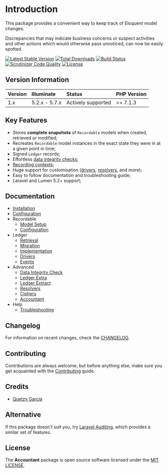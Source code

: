 # Introduction
This package provides a convenient way to keep track of Eloquent model changes.

Discrepancies that may indicate business concerns or suspect activities and other actions which would otherwise pass unnoticed, can now be easily spotted.

[![Latest Stable Version](https://poser.pugx.org/altek/accountant/v/stable)](https://packagist.org/packages/altek/accountant) [![Total Downloads](https://poser.pugx.org/altek/accountant/downloads)](https://packagist.org/packages/altek/accountant) [![Build Status](https://scrutinizer-ci.com/gl/altek/altek/accountant/badges/build.png?b=master&s=d57e0f845b51b5c122f6b8d3069e607316df3feb)](https://scrutinizer-ci.com/gl/altek/altek/accountant/build-status/master) [![Scrutinizer Code Quality](https://scrutinizer-ci.com/gl/altek/altek/accountant/badges/quality-score.png?b=master&s=b863b32db2dc1674d15d7c9396db46a4139db09e)](https://scrutinizer-ci.com/gl/altek/altek/accountant/?branch=master) [![License](https://poser.pugx.org/altek/accountant/license)](https://packagist.org/packages/altek/accountant)

## Version Information
 Version   | Illuminate    | Status             | PHP Version
:----------|:--------------|:-------------------|:------------
 1.x       | 5.2.x - 5.7.x | Actively supported | >= 7.1.3

## Key Features
- Stores **complete snapshots** of `Recordable` models when created, retrieved or modified;
- Recreates `Recordable` model instances in the exact state they were in at a given point in time;
- Signed `Ledger` records;
- Effortless [data integrity checks](docs/data-integrity-check.md);
- [Recording contexts](docs/configuration.md#recording-contexts);
- Huge support for customisation ([drivers](docs/ledger-drivers.md), [resolvers](docs/resolvers.md), and more);
- Easy to follow documentation and troubleshooting guide;
- Laravel and Lumen 5.2+ support;

## Documentation
* [Installation](docs/installation.md)
* [Configuration](docs/configuration.md)
* Recordable
  * [Model Setup](docs/recordable-model-setup.md)
  * [Configuration](docs/recordable-configuration.md)
* Ledger
  * [Retrieval](docs/ledger-retrieval.md)
  * [Migration](docs/ledger-migration.md)
  * [Implementation](docs/ledger-implementation.md)
  * [Drivers](docs/ledger-drivers.md)
  * [Events](docs/ledger-events.md)
* Advanced
  * [Data Integrity Check](docs/data-integrity-check.md)
  * [Ledger Extra](docs/ledger-extra.md)
  * [Ledger Extract](docs/ledger-extract.md)
  * [Resolvers](docs/resolvers.md)
  * [Ciphers](docs/ciphers.md)
  * [Accountant](docs/accountant.md)
* Help
  * [Troubleshooting](docs/troubleshooting.md)

## Changelog
For information on recent changes, check the [CHANGELOG](CHANGELOG.md).

## Contributing
Contributions are always welcome, but before anything else, make sure you get acquainted with the [Contributing](CONTRIBUTING.md) guide.

## Credits
- [Quetzy Garcia](https://gitlab.com/quetzyg)

## Alternative
If this package doesn't suit you, try [Laravel Auditing](https://github.com/owen-it/laravel-auditing), which provides a similar set of features.

## License
The **Accountant** package is open source software licensed under the [MIT LICENSE](LICENSE.md).
